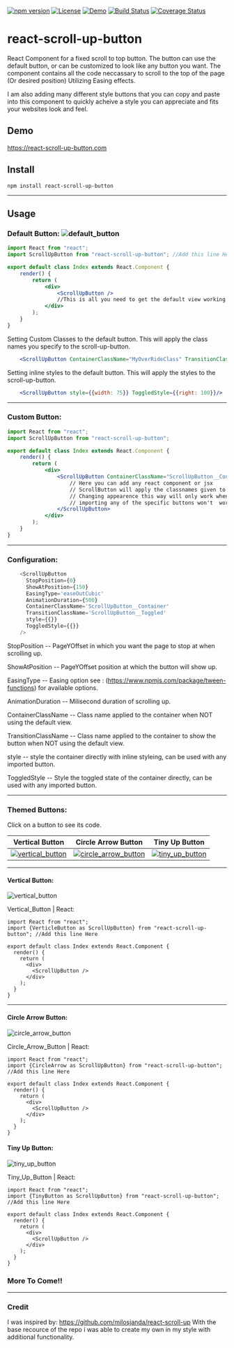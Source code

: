 [![npm version](https://badge.fury.io/js/react-scroll-up-button.svg)](https://badge.fury.io/js/react-scroll-up-button)
[![License](https://img.shields.io/npm/l/express.svg)]()
[![Demo](https://img.shields.io/badge/Demo-Live-green.svg)](https://react-scroll-up-button.com)
[![Build Status](https://travis-ci.org/dirtyredz/react-scroll-up-button.svg?branch=master)](https://travis-ci.org/dirtyredz/react-scroll-up-button)
[![Coverage Status](https://coveralls.io/repos/github/dirtyredz/react-scroll-up-button/badge.svg?branch=master)](https://coveralls.io/github/dirtyredz/react-scroll-up-button?branch=master)

# react-scroll-up-button
React Component for a fixed scroll to top button.
The button can use the default button, or can be customized to look like any button you want.
The component contains all the code neccassary to scroll to the top of the page (Or desired position) Utilizing Easing effects.



I am also adding many different style buttons that you can copy and paste into this component to quickly acheive a style you can appreciate and fits your websites look and feel.

## Demo

https://react-scroll-up-button.com


## Install

```npm
npm install react-scroll-up-button
```

----

## Usage

### Default Button:   ![default_button](https://user-images.githubusercontent.com/7119499/46116181-5e9c8e00-c1c0-11e8-97cc-b20e905f0e51.PNG)

```jsx
import React from "react";
import ScrollUpButton from "react-scroll-up-button"; //Add this line Here

export default class Index extends React.Component {
    render() {
        return (
            <div>
                <ScrollUpButton />
                //This is all you need to get the default view working
            </div>
        );
    }
}

```

Setting Custom Classes to the default button.
This will apply the class names you specify to the scroll-up-button.
```jsx
    <ScrollUpButton ContainerClassName="MyOverRideClass" TransitionClassName="MyOverRideTransitionedClass"/>
```

Setting inline styles to the default button.
This will apply the styles to the scroll-up-button.
```jsx
    <ScrollUpButton style={{width: 75}} ToggledStyle={{right: 100}}/>
```

----

### Custom Button:
```jsx
import React from "react";
import ScrollUpButton from "react-scroll-up-button";

export default class Index extends React.Component {
    render() {
        return (
            <div>
                <ScrollUpButton ContainerClassName="ScrollUpButton__Container" TransitionClassName="ScrollUpButton__Toggled">
                    // Here you can add any react component or jsx
                    // ScrollButton will apply the classnames given to the container of whatever you put here.
                    // Changing appearence this way will only work when importing the default ScrollUpButton
                    // importing any of the specific buttons won't  work because they don't accept children
                </ScrollUpButton>
            </div>
        );
    }
}
```
----

### Configuration:
```javascript
    <ScrollUpButton
      StopPosition={0}
      ShowAtPosition={150}
      EasingType='easeOutCubic'
      AnimationDuration={500}
      ContainerClassName='ScrollUpButton__Container'
      TransitionClassName='ScrollUpButton__Toggled'
      style={{}}
      ToggledStyle={{}}
    />
```
StopPosition -- PageYOffset in which you want the page to stop at when scrolling up.

ShowAtPosition -- PageYOffset position at which the button will show up.

EasingType -- Easing option see : (https://www.npmjs.com/package/tween-functions) for available options.

AnimationDuration -- Milisecond duration of scrolling up.

ContainerClassName -- Class name applied to the container when NOT using the default view.

TransitionClassName -- Class name applied to the container to show the button when NOT using the default view.

style -- style the container directly with inline styleing, can be used with any imported button.

ToggledStyle -- Style the toggled state of the container directly, can be used with any imported button.

----

### Themed Buttons:
Click on a button to see its code.

Vertical Button | Circle Arrow Button | Tiny Up Button
:---: | :---: | :---:
[![vertical_button](https://cloud.githubusercontent.com/assets/7119499/21249476/ea4a02ce-c303-11e6-9448-6f2b078bc8d1.png)](#vertical-button)  | [![circle_arrow_button](https://cloud.githubusercontent.com/assets/7119499/21251624/cf86fabc-c314-11e6-8f70-f6ec440ca187.png)](#circle-arrow-button) | [![tiny_up_button](https://user-images.githubusercontent.com/7119499/41563627-cb572f90-7315-11e8-8ae4-fae10b3642c3.PNG)](#tiny-up-button)


----


#### Vertical Button:
![vertical_button](https://cloud.githubusercontent.com/assets/7119499/21249476/ea4a02ce-c303-11e6-9448-6f2b078bc8d1.png)

Vertical_Button | React:
```
import React from "react";
import {VerticleButton as ScrollUpButton} from "react-scroll-up-button"; //Add this line Here

export default class Index extends React.Component {
  render() {
    return (
      <div>
        <ScrollUpButton />
      </div>
    );
  }
}
```

----

#### Circle Arrow Button:
![circle_arrow_button](https://cloud.githubusercontent.com/assets/7119499/21251624/cf86fabc-c314-11e6-8f70-f6ec440ca187.png)

Circle_Arrow_Button | React:
```
import React from "react";
import {CircleArrow as ScrollUpButton} from "react-scroll-up-button"; //Add this line Here

export default class Index extends React.Component {
  render() {
    return (
      <div>
        <ScrollUpButton />
      </div>
    );
  }
}
```

#### Tiny Up Button:
![tiny_up_button](https://user-images.githubusercontent.com/7119499/41563627-cb572f90-7315-11e8-8ae4-fae10b3642c3.PNG)

Tiny_Up_Button | React:
```
import React from "react";
import {TinyButton as ScrollUpButton} from "react-scroll-up-button"; //Add this line Here

export default class Index extends React.Component {
  render() {
    return (
      <div>
        <ScrollUpButton />
      </div>
    );
  }
}
```

### More To Come!!

----

### Credit
I was inspired by: https://github.com/milosjanda/react-scroll-up
With the base recource of the repo i was able to create my own in my style with additional functionality.
